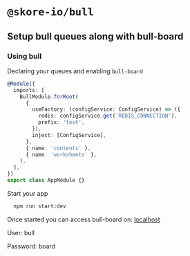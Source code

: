 # `@skore-io/bull`

## Setup bull queues along with bull-board

### Using bull

Declaring your queues and enabling `bull-board`

```typescript
@Module({
  imports: [
    BullModule.forRoot(
      {
        useFactory: (configService: ConfigService) => ({
          redis: configService.get('REDIS_CONNECTION'),
          prefix: 'test',
        }),
        inject: [ConfigService],
      },
      { name: 'contents' },
      { name: 'worksheets' },
    ),
  ],
})
export class AppModule {}
```

Start your app

```sh
  npm run start:dev
```

Once started you can access bull-board on: [localhost](http://localhost:3000/admin/queues)

User: bull

Password: board
